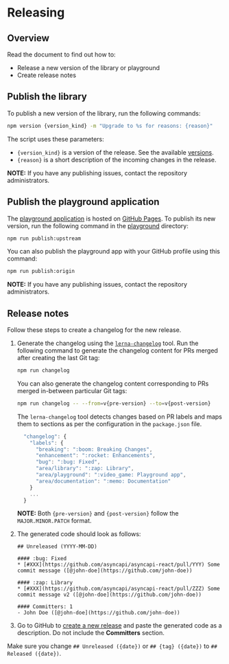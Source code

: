 # Releasing

## Overview

Read the document to find out how to:

- Release a new version of the library or playground
- Create release notes

## Publish the library

To publish a new version of the library, run the following commands:

```bash
npm version {version_kind} -m "Upgrade to %s for reasons: {reason}"
```

The script uses these parameters:

- `{version_kind}` is a version of the release. See the available [versions](https://docs.npmjs.com/cli/version.html#synopsis).
- `{reason}` is a short description of the incoming changes in the release.

**NOTE:** If you have any publishing issues, contact the repository administrators.

## Publish the playground application

The [playground application](https://www.asyncapi.com/asyncapi-react/) is hosted on [GitHub Pages](https://pages.github.com/). To publish its new version, run the following command in the [playground](../../playground) directory:

```bash
npm run publish:upstream
```

You can also publish the playground app with your GitHub profile using this command:

```bash
npm run publish:origin
```

**NOTE:** If you have any publishing issues, contact the repository administrators.

## Release notes

Follow these steps to create a changelog for the new release.

1. Generate the changelog using the [`lerna-changelog`](https://github.com/lerna/lerna-changelog) tool. Run the following command to generate the changelog content for PRs merged after creating the last Git tag:

   ```bash
   npm run changelog
   ```

   You can also generate the changelog content corresponding to PRs merged in-between particular Git tags:

   ```bash
   npm run changelog -- --from=v{pre-version} --to=v{post-version}
   ```

   The `lerna-changelog` tool detects changes based on PR labels and maps them to sections as per the configuration in the `package.json` file.

   ```js
     "changelog": {
       "labels": {
         "breaking": ":boom: Breaking Changes",
         "enhancement": ":rocket: Enhancements",
         "bug": ":bug: Fixed",
         "area/library": ":zap: Library",
         "area/playground": ":video_game: Playground app",
         "area/documentation": ":memo: Documentation"
       }
       ...
     }
   ```

   **NOTE:** Both `{pre-version}` and `{post-version}` follow the `MAJOR.MINOR.PATCH` format.

2. The generated code should look as follows:

   ```
   ## Unreleased (YYYY-MM-DD)

   #### :bug: Fixed
   * [#XXX](https://github.com/asyncapi/asyncapi-react/pull/YYY) Some commit message ([@john-doe](https://github.com/john-doe))

   #### :zap: Library
   * [#XXX](https://github.com/asyncapi/asyncapi-react/pull/ZZZ) Some commit message v2 ([@john-doe](https://github.com/john-doe))

   #### Committers: 1
   - John Doe ([@john-doe](https://github.com/john-doe))
   ```

3. Go to GitHub to [create a new release](https://github.com/asyncapi/asyncapi-react/releases) and paste the generated code as a description. Do not include the **Committers** section.

Make sure you change `## Unreleased ({date})` or `## {tag} ({date})` to `## Released ({date})`.
